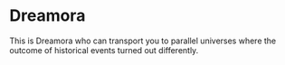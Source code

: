 # Dreamora
This is Dreamora who  can transport you to parallel universes where the outcome of historical events turned out differently.
